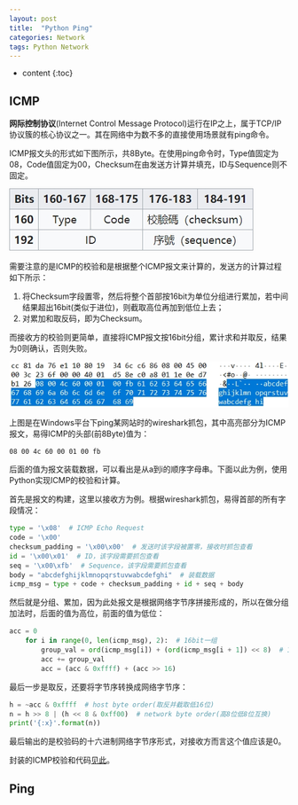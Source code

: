 ```yaml
---
layout: post
title:  "Python Ping"
categories: Network
tags: Python Network
---
```


* content
{:toc}

## ICMP

**网际控制协议**(Internet Control Message Protocol)运行在IP之上，属于TCP/IP协议簇的核心协议之一。其在网络中为数不多的直接使用场景就有ping命令。

ICMP报文头的形式如下图所示，共8Byte。在使用ping命令时，Type值固定为$08$，Code值固定为$00$，Checksum在由发送方计算并填充，ID与Sequence则不固定。

![](/img/2019-11-22_21-54-05.jpg)

需要注意的是ICMP的校验和是根据整个ICMP报文来计算的，发送方的计算过程如下所示：

1. 将Checksum字段置零，然后将整个首部按$16$bit为单位分组进行累加，若中间结果超出$16$bit(类似于进位)，则截取高位再加到低位上去；
2. 对累加和取反码，即为Checksum。

而接收方的校验则更简单，直接将ICMP报文按$16$bit分组，累计求和并取反，结果为$0$则确认，否则失败。

![](/img/2019-11-22_22-28-33.jpg)

上图是在Windows平台下ping某网站时的wireshark抓包，其中高亮部分为ICMP报文，易得ICMP的头部(前$8$Byte)值为：

```
08 00 4c 60 00 01 00 fb
```

后面的值为报文装载数据，可以看出是从a到i的顺序字母串。下面以此为例，使用Python实现ICMP的校验和计算。

首先是报文的构建，这里以接收方为例。根据wireshark抓包，易得首部的所有字段情况：

```python
type = '\x08'  # ICMP Echo Request
code = '\x00'
checksum_padding = '\x00\x00'  # 发送时该字段被置零，接收时抓包查看
id = '\x00\x01'  # ID，该字段需要抓包查看
seq = '\x00\xfb'  # Sequence，该字段需要抓包查看
body = "abcdefghijklmnopqrstuvwabcdefghi"  # 装载数据
icmp_msg = type + code + checksum_padding + id + seq + body
```

然后就是分组、累加，因为此处报文是根据网络字节序拼接形成的，所以在做分组加法时，后面的值为高位，前面的值为低位：

```python
acc = 0
    for i in range(0, len(icmp_msg), 2):  # 16bit一组
        group_val = ord(icmp_msg[i]) + (ord(icmp_msg[i + 1]) << 8)  # 16bit的值，注意字节顺序
        acc += group_val
        acc = (acc & 0xffff) + (acc >> 16)
```

最后一步是取反，还要将字节序转换成网络字节序：

```python
h = ~acc & 0xffff  # host byte order(取反并截取低16位)
n = h >> 8 | (h << 8 & 0xff00)  # network byte order(高8位低8位互换)
print('{:x}'.format(n))
```

最后输出的是校验码的十六进制网络字节序形式，对接收方而言这个值应该是$0$。

封装的ICMP校验和代码[见此](https://github.com/Daya-Jin/As_a_Programmer/blob/master/Python/ICMP_checksum.py)。

## Ping

